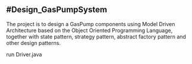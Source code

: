 #Design_GasPumpSystem
--------------------------------------------------------------------------
The project is to design a GasPump components using Model Driven Architecture based on the Object Oriented Programming Language, together with state pattern, strategy pattern, abstract factory pattern and other design patterns.

run Driver.java  




